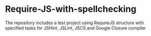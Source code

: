 # Require-JS-with-spellchecking
The repository includes a test project using RequireJS structure with specified tasks for JSHint, JSLint,  JSCS and Google Closure compiler

